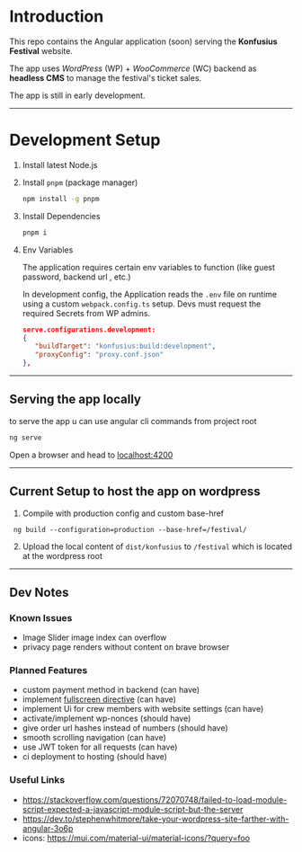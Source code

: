 # Introduction

This repo contains the Angular application (soon) serving the **Konfusius Festival** website.

The app uses _WordPress_ (WP) + _WooCommerce_ (WC) backend as **headless CMS** to manage the festival's ticket sales.

The app is still in early development.

---

# Development Setup

1. Install latest Node.js
2. Install `pnpm` (package manager)

   ```bash
   npm install -g pnpm
   ```

3. Install Dependencies

   ```bash
   pnpm i
   ```

4. Env Variables

   The application requires certain env variables to function (like guest password, backend url , etc.)

   In development config, the Application reads the `.env` file on runtime using a custom `webpack.config.ts` setup. Devs must request the required Secrets from WP admins.

   ```json
   serve.configurations.development:
   {
      "buildTarget": "konfusius:build:development",
      "proxyConfig": "proxy.conf.json"
   },
   ```

---

## Serving the app locally

to serve the app u can use angular cli commands from project root

```bash
ng serve
```

Open a browser and head to [localhost:4200](http://localhost:4200/)

---

## Current Setup to host the app on wordpress

1. Compile with production config and custom base-href

```
 ng build --configuration=production --base-href=/festival/
```

2. Upload the local content of `dist/konfusius` to `/festival` which is located at the wordpress root

---

## Dev Notes

### Known Issues

- Image Slider image index can overflow
- privacy page renders without content on brave browser

### Planned Features

- custom payment method in backend (can have)
- implement [fullscreen directive](https://medium.com/@milan.barac/angular-fullscreen-cd8b788c348f) (can have)
- implement Ui for crew members with website settings (can have)
- activate/implement wp-nonces (should have)
- give order url hashes instead of numbers (should have)
- smooth scrolling navigation (can have)
- use JWT token for all requests (can have)
- ci deployment to hosting (should have)

### Useful Links

- https://stackoverflow.com/questions/72070748/failed-to-load-module-script-expected-a-javascript-module-script-but-the-server
- https://dev.to/stephenwhitmore/take-your-wordpress-site-farther-with-angular-3o6p
- icons: https://mui.com/material-ui/material-icons/?query=foo
